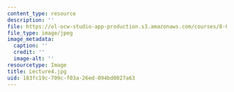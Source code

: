 ```yaml
---
content_type: resource
description: ''
file: https://ol-ocw-studio-app-production.s3.amazonaws.com/courses/8-03sc-physics-iii-vibrations-and-waves-fall-2016/183fc19c709cf03a26ed094bd0027a63_Lecture4.jpg
file_type: image/jpeg
image_metadata:
  caption: ''
  credit: ''
  image-alt: ''
resourcetype: Image
title: Lecture4.jpg
uid: 183fc19c-709c-f03a-26ed-094bd0027a63
---
```

